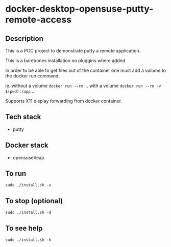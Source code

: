 # docker-desktop-opensuse-putty-remote-access

## Description
This is a POC project to demonstrate putty a remote application.

This is a barebones installation no pluggins where added.

In order to be able to get files out of the container one must add a *volume* to the docker run command.

ie.
without a volume
`docker run --rm` ...
with a volume
`docker run --rm -v $(pwd):/app` ...

Supports X11 display forwarding from docker container.

## Tech stack
- putty

## Docker stack
- opensuse/leap

## To run
`sudo ./install.sh -u`

## To stop (optional)
`sudo ./install.sh -d`

## To see help
`sudo ./install.sh -h`